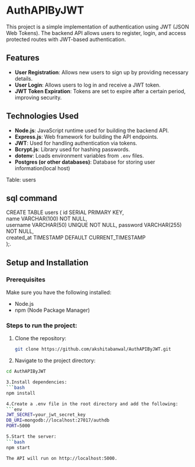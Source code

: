 # AuthAPIByJWT

This project is a simple implementation of authentication using JWT (JSON Web Tokens). The backend API allows users to register, login, and access protected routes with JWT-based authentication.

## Features

- **User Registration**: Allows new users to sign up by providing necessary details.
- **User Login**: Allows users to log in and receive a JWT token.
- **JWT Token Expiration**: Tokens are set to expire after a certain period, improving security.


## Technologies Used

- **Node.js**: JavaScript runtime used for building the backend API.
- **Express.js**: Web framework for building the API endpoints.
- **JWT**: Used for handling authentication via tokens.
- **Bcrypt.js**: Library used for hashing passwords.
- **dotenv**: Loads environment variables from `.env` files.
- **Postgres (or other databases)**: Database for storing user information(local host)

 Table: users
## sql command
CREATE TABLE users (
  id SERIAL PRIMARY KEY,       
  name VARCHAR(100) NOT NULL,  
  username VARCHAR(50) UNIQUE NOT NULL, 
  password VARCHAR(255) NOT NULL,  
  created_at TIMESTAMP DEFAULT CURRENT_TIMESTAMP  
);.

## Setup and Installation

### Prerequisites
Make sure you have the following installed:
- Node.js
- npm (Node Package Manager)

### Steps to run the project:

1. Clone the repository:
   ```bash
   git clone https://github.com/akshitabanwal/AuthAPIByJWT.git

 2. Navigate to the project directory:

```bash
cd AuthAPIByJWT

3.Install dependencies:
```bash
npm install

4.Create a .env file in the root directory and add the following:
```env
JWT_SECRET=your_jwt_secret_key
DB_URI=mongodb://localhost:27017/authdb
PORT=5000

5.Start the server:
```bash
npm start

The API will run on http://localhost:5000.

